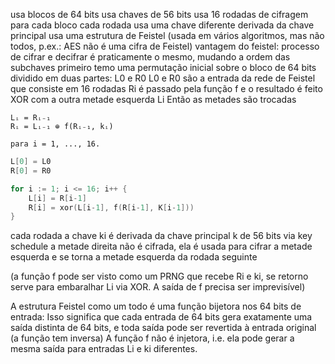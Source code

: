 usa blocos de 64 bits
usa chaves de 56 bits
usa 16 rodadas de cifragem para cada bloco
cada rodada usa uma chave diferente derivada da chave principal
usa uma estrutura de Feistel (usada em vários algoritmos, mas não todos, p.ex.: AES não é uma cifra de Feistel)
vantagem do feistel: processo de cifrar e decifrar é praticamente o mesmo, mudando a ordem das subchaves
primeiro temo uma permutação inicial sobre o bloco de 64 bits dividido em duas partes: L0 e R0
L0 e R0 são a entrada da rede de Feistel que consiste em 16 rodadas
Ri é passado pela função f e o resultado é feito XOR com a outra metade esquerda Li
Então as metades são trocadas

```
Lᵢ = Rᵢ₋₁
Rᵢ = Lᵢ₋₁ ⊕ f(Rᵢ₋₁, kᵢ)

para i = 1, ..., 16.
```

```go
L[0] = L0
R[0] = R0

for i := 1; i <= 16; i++ {
    L[i] = R[i-1]
    R[i] = xor(L[i-1], f(R[i-1], K[i-1]))
}
```

cada rodada a chave ki é derivada da chave principal k de  56 bits via key schedule
a metade direita não é cifrada, ela é usada para cifrar a metade esquerda e se torna a metade esquerda da rodada seguinte

(a função f pode ser visto como um PRNG que recebe Ri e ki, se retorno serve para embaralhar Li via XOR. A saída de f precisa ser imprevisível)


A estrutura Feistel como um todo é uma função bijetora nos 64 bits de entrada:
Isso significa que cada entrada de 64 bits gera exatamente uma saída distinta de 64 bits, e toda saída pode ser revertida à entrada original (a função tem inversa)
A função f não é injetora, i.e. ela pode gerar a mesma saída para entradas Li e ki diferentes.



